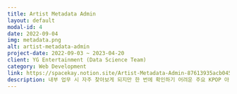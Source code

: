 ```yaml
---
title: Artist Metadata Admin
layout: default
modal-id: 4
date: 2022-09-04
img: metadata.png
alt: artist-metadata-admin
project-date: 2022-09-03 ~ 2023-04-20
client: YG Entertainment (Data Science Team)
category: Web Development
link: https://spacekay.notion.site/Artist-Metadata-Admin-87613935acb045d38fddeb6430c4303b
description: 내부 업무 시 자주 찾아보게 되지만 한 번에 확인하기 어려운 주요 KPOP 아티스트 메타데이터들을 모아서 볼 수 있는 업무용 사이트입니다. <br>아티스트별 소속사, 최근 컴백일 등 주요 정보를 내부 서버 DB를 통해 관리하고 검색하여 조회할 수 있습니다. <br>Django를 활용하여 개발하였으며, DB는 PostgreSQL로 구현하였습니다. <br>현재 uWSGI-nginx를 활용하여 사내망 한정 서비스 중입니다.
---
```

